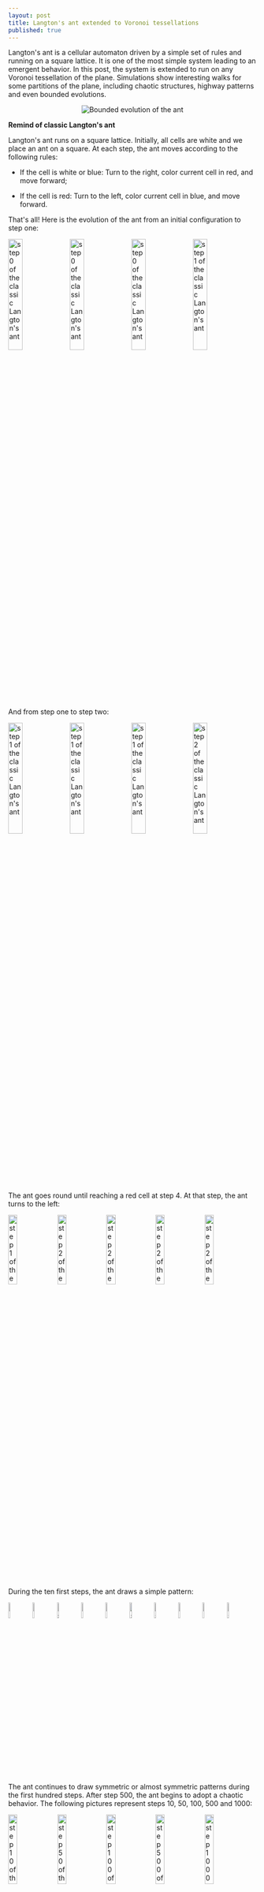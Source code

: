 ```yaml
---
layout: post
title: Langton's ant extended to Voronoi tessellations
published: true
---
```


Langton's ant is a cellular automaton driven by a simple set of rules and running on a square lattice. It is one of the most simple system leading to an emergent behavior. In this post, the system is extended to run on any Voronoi tessellation of the plane. Simulations show interesting walks for some partitions of the plane, including chaotic structures, highway patterns and even bounded evolutions.

<center><img src="../images/2016-12-11-Langton-Voronoi/intro.png" alt="Bounded evolution of the ant"/></center>




**Remind of classic Langton's ant**

Langton's ant runs on a square lattice. Initially, all cells are white and we place an ant on a square. At each step, the ant moves according to the following rules:

* If the cell is white or blue: Turn to the right, color current cell in red, and move forward;

* If the cell is red: Turn to the left, color current cell in blue, and move forward.

That's all! 
Here is the evolution of the ant from an initial configuration to step one:

<img src="../images/2016-12-11-Langton-Voronoi/with_ant/iter_0_0.png" alt="step 0 of the classic Langton's ant" width="24%"/>
<img src="../images/2016-12-11-Langton-Voronoi/with_ant/iter_0_1.png" alt="step 0 of the classic Langton's ant" width="24%"/>
<img src="../images/2016-12-11-Langton-Voronoi/with_ant/iter_0_2.png" alt="step 0 of the classic Langton's ant" width="24%"/>
<img src="../images/2016-12-11-Langton-Voronoi/with_ant/iter_1_0.png" alt="step 1 of the classic Langton's ant" width="24%"/>

And from step one to step two:

<img src="../images/2016-12-11-Langton-Voronoi/with_ant/iter_1_0.png" alt="step 1 of the classic Langton's ant" width="24%"/>
<img src="../images/2016-12-11-Langton-Voronoi/with_ant/iter_1_1.png" alt="step 1 of the classic Langton's ant" width="24%"/>
<img src="../images/2016-12-11-Langton-Voronoi/with_ant/iter_1_2.png" alt="step 1 of the classic Langton's ant" width="24%"/>
<img src="../images/2016-12-11-Langton-Voronoi/with_ant/iter_2_0.png" alt="step 2 of the classic Langton's ant" width="24%"/>

The ant goes round until reaching a red cell at step 4. At that step, the ant turns to the left:

<img src="../images/2016-12-11-Langton-Voronoi/with_ant/iter_1_0.png" alt="step 1 of the classic Langton's ant" width="19%"/>
<img src="../images/2016-12-11-Langton-Voronoi/with_ant/iter_2_0.png" alt="step 2 of the classic Langton's ant" width="19%"/>
<img src="../images/2016-12-11-Langton-Voronoi/with_ant/iter_3_0.png" alt="step 2 of the classic Langton's ant" width="19%"/>
<img src="../images/2016-12-11-Langton-Voronoi/with_ant/iter_4_0.png" alt="step 2 of the classic Langton's ant" width="19%"/>
<img src="../images/2016-12-11-Langton-Voronoi/with_ant/iter_5_0.png" alt="step 2 of the classic Langton's ant" width="19%"/>

During the ten first steps, the ant draws a simple pattern: 

<img src="../images/2016-12-11-Langton-Voronoi/classic/iter_1.png" alt="step 1 of the classic Langton's ant" width="9%"/>
<img src="../images/2016-12-11-Langton-Voronoi/classic/iter_2.png" alt="step 2 of the classic Langton's ant" width="9%"/>
<img src="../images/2016-12-11-Langton-Voronoi/classic/iter_3.png" alt="step 3 of the classic Langton's ant" width="9%"/>
<img src="../images/2016-12-11-Langton-Voronoi/classic/iter_4.png" alt="step 4 of the classic Langton's ant" width="9%"/>
<img src="../images/2016-12-11-Langton-Voronoi/classic/iter_5.png" alt="step 5 of the classic Langton's ant" width="9%"/>
<img src="../images/2016-12-11-Langton-Voronoi/classic/iter_6.png" alt="step 6 of the classic Langton's ant" width="9%"/>
<img src="../images/2016-12-11-Langton-Voronoi/classic/iter_7.png" alt="step 7 of the classic Langton's ant" width="9%"/>
<img src="../images/2016-12-11-Langton-Voronoi/classic/iter_8.png" alt="step 8 of the classic Langton's ant" width="9%"/>
<img src="../images/2016-12-11-Langton-Voronoi/classic/iter_9.png" alt="step 9 of the classic Langton's ant" width="9%"/>
<img src="../images/2016-12-11-Langton-Voronoi/classic/iter_10.png" alt="step 10 of the classic Langton's ant" width="9%"/>

The ant continues to draw symmetric or almost symmetric patterns during the first hundred steps. After step 500, the ant begins to adopt a chaotic behavior. The following pictures represent steps 10, 50, 100, 500 and 1000:

<img src="../images/2016-12-11-Langton-Voronoi/classic/iter_10_smaller.png" alt="step 10 of the classic Langton's ant" width="19%"/>
<img src="../images/2016-12-11-Langton-Voronoi/classic/iter_50.png" alt="step 50 of the classic Langton's ant" width="19%"/>
<img src="../images/2016-12-11-Langton-Voronoi/classic/iter_100.png" alt="step 100 of the classic Langton's ant" width="19%"/>
<img src="../images/2016-12-11-Langton-Voronoi/classic/iter_500.png" alt="step 500 of the classic Langton's ant" width="19%"/>
<img src="../images/2016-12-11-Langton-Voronoi/classic/iter_1000.png" alt="step 1000 of the classic Langton's ant" width="19%"/>

This chaotic behavior continues during ten thousand steps. After that, the ant starts building a regular pattern of 104 steps called "highway" and walking to infinity. The following pictures represent steps 1000, 5000, 10000 and 11565:

<img src="../images/2016-12-11-Langton-Voronoi/classic/iter_1000_smaller.png" alt="step 1000 of the classic Langton's ant" width="24%"/>
<img src="../images/2016-12-11-Langton-Voronoi/classic/iter_5000.png" alt="step 5000 of the classic Langton's ant" width="24%"/>
<img src="../images/2016-12-11-Langton-Voronoi/classic/iter_10000.png" alt="step 10000 of the classic Langton's ant" width="24%"/>
<img src="../images/2016-12-11-Langton-Voronoi/classic/iter_11566.png" alt="step 11565 of the classic Langton's ant" width="24%"/>

**Extension to Voronoi tesselations**

Given a finite set of points of the plane, we apply a <a href="https://en.wikipedia.org/wiki/Voronoi_diagram" target="_blank">Voronoi teselation</a> with Euclidian distance. We obtain a partition of this plane into convex polygonal cells.

Each cell can have a more than four edges, which means more possible directions. We define the following ones: backward (B), starboard (S), right (R), forward (F), left (L), and port (P). When the cell is a pentagon or an octagon, we obtain respectively:

&nbsp;&nbsp;&nbsp;&nbsp;&nbsp;&nbsp;&nbsp;&nbsp;&nbsp;&nbsp;&nbsp;
<img src="../images/2016-12-11-Langton-Voronoi/ink/5.svg" alt="Rule explanations on a pentagon" width="35%"/>
&nbsp;&nbsp;&nbsp;&nbsp;&nbsp;&nbsp;&nbsp;&nbsp;&nbsp;&nbsp;&nbsp;
&nbsp;&nbsp;&nbsp;&nbsp;&nbsp;&nbsp;
<img src="../images/2016-12-11-Langton-Voronoi/ink/8.svg" alt="Rule explanations on an octagon" width="35%"/>

Here is the definition for a general polygon. Given previous cell and current cell, we obtain the direction of the ant (red arrow) and of the last edge crossed (bold edge). Relative to this direction, we number edges from 1 to E (where E is the number of edges of the current cell). B is edge 1; S is edge 2; R is the median edge minus one; F is only defined for even polygons and is the median edge; L is the median edge plus one; P is the last edge. 



For example, each cell of the classic Langton's ant is driven by alterning "going right" (R) and "going left" (L). We summarize this scheme using the word RL. Note that in this case, since each cell has four edges, the rules SP, RL, SR and SL are all identical.




**Nine trajectories for each rule**

For each simulation of a trajectory, we sample 5000 points in a unit square from uniform distribution; Obtain a Voronoi tessellation from them; Define an initial configuration of the ant; And compute evolution during 1000 steps (or until reaching a border of the area).

We plot 9 pictures for each rule SP, RL, SR and SL. Each picture represents the state after the evolution. Those pictures help to understand the different kind of behavior of the ant.

*Evolution with SP rule*

The ant circles forward and draws snake patterns. Cells where the ant has traveled are all in blue, except for the initial cell and for the last cells.

<img src="../images/2016-12-11-Langton-Voronoi/SP/5000_seed_10_1000.png" alt="1000 iterations with SP rule" width="32%"/>
<img src="../images/2016-12-11-Langton-Voronoi/SP/5000_seed_11_1000.png" alt="1000 iterations with SP rule" width="32%"/>
<img src="../images/2016-12-11-Langton-Voronoi/SP/5000_seed_23_1000.png" alt="1000 iterations with SP rule" width="32%"/>

<img src="../images/2016-12-11-Langton-Voronoi/SP/5000_seed_67_1000.png" alt="1000 iterations with SP rule" width="32%"/>
<img src="../images/2016-12-11-Langton-Voronoi/SP/5000_seed_57_1000.png" alt="1000 iterations with SP rule" width="32%"/>
<img src="../images/2016-12-11-Langton-Voronoi/SP/5000_seed_70_390.png" alt="1000 iterations with SP rule" width="32%"/>

<img src="../images/2016-12-11-Langton-Voronoi/SP/5000_seed_94_1000.png" alt="1000 iterations with SP rule" width="32%"/>
<img src="../images/2016-12-11-Langton-Voronoi/SP/5000_seed_88_1000.png" alt="1000 iterations with SP rule" width="32%"/>
<img src="../images/2016-12-11-Langton-Voronoi/SP/5000_seed_80_1000.png" alt="1000 iterations with SP rule" width="32%"/>

*Evolution with RL rule*

The ant initially makes circles and builds complex patterns (in red), before to backtrack a large part of the trajectory (in blue). This is caused by the symmetry between direction R and L, and can be shown through the large areas in red and blue.

<img src="../images/2016-12-11-Langton-Voronoi/RL/5000_seed_11_1000.png" alt="1000 iterations with RL rule" width="32%"/>
<img src="../images/2016-12-11-Langton-Voronoi/RL/5000_seed_12_1000.png" alt="1000 iterations with RL rule" width="32%"/>
<img src="../images/2016-12-11-Langton-Voronoi/RL/5000_seed_23_1000.png" alt="1000 iterations with RL rule" width="32%"/>

<img src="../images/2016-12-11-Langton-Voronoi/RL/5000_seed_66_1000.png" alt="1000 iterations with RL rule" width="32%"/>
<img src="../images/2016-12-11-Langton-Voronoi/RL/5000_seed_100_1000.png" alt="1000 iterations with RL rule" width="32%"/>
<img src="../images/2016-12-11-Langton-Voronoi/RL/5000_seed_67_1000.png" alt="1000 iterations with RL rule" width="32%"/>

<img src="../images/2016-12-11-Langton-Voronoi/RL/5000_seed_69_1000.png" alt="1000 iterations with RL rule" width="32%"/>
<img src="../images/2016-12-11-Langton-Voronoi/RL/5000_seed_72_1000.png" alt="1000 iterations with RL rule" width="32%"/>
<img src="../images/2016-12-11-Langton-Voronoi/RL/5000_seed_81_1000.png" alt="1000 iterations with RL rule" width="32%"/>

*Evolution with SR rule*

The ant really wants to turn to starboard, but makes a lot of chaotic circles, generally in an increasing area.

<img src="../images/2016-12-11-Langton-Voronoi/SR/5000_seed_7_1000.png" alt="1000 iterations with SR rule" width="32%"/>
<img src="../images/2016-12-11-Langton-Voronoi/SR/5000_seed_14_1000.png" alt="1000 iterations with SR rule" width="32%"/>
<img src="../images/2016-12-11-Langton-Voronoi/SR/5000_seed_27_1000.png" alt="1000 iterations with SR rule" width="32%"/>

<img src="../images/2016-12-11-Langton-Voronoi/SR/5000_seed_33_1000.png" alt="1000 iterations with SR rule" width="32%"/>
<img src="../images/2016-12-11-Langton-Voronoi/SR/5000_seed_57_1000.png" alt="1000 iterations with SR rule" width="32%"/>
<img src="../images/2016-12-11-Langton-Voronoi/SR/5000_seed_83_1000.png" alt="1000 iterations with SR rule" width="32%"/>

<img src="../images/2016-12-11-Langton-Voronoi/SR/5000_seed_84_1000.png" alt="1000 iterations with SR rule" width="32%"/>
<img src="../images/2016-12-11-Langton-Voronoi/SR/5000_seed_38_1000.png" alt="1000 iterations with SR rule" width="32%"/>
<img src="../images/2016-12-11-Langton-Voronoi/SR/5000_seed_96_1000.png" alt="1000 iterations with SR rule" width="32%"/>

*Evolution with SL rule*

The rule is asymmetric but keeps balance between moving to the left and to the right. Pictures show chaotic trajectories.

<img src="../images/2016-12-11-Langton-Voronoi/SL/5000_seed_1_1000.png" alt="1000 iterations with SL rule" width="32%"/>
<img src="../images/2016-12-11-Langton-Voronoi/SL/5000_seed_2_1000.png" alt="1000 iterations with SL rule" width="32%"/>
<img src="../images/2016-12-11-Langton-Voronoi/SL/5000_seed_3_1000.png" alt="1000 iterations with SL rule" width="32%"/>

<img src="../images/2016-12-11-Langton-Voronoi/SL/5000_seed_10_1000.png" alt="1000 iterations with SL rule" width="32%"/>
<img src="../images/2016-12-11-Langton-Voronoi/SL/5000_seed_14_1000.png" alt="1000 iterations with SL rule" width="32%"/>
<img src="../images/2016-12-11-Langton-Voronoi/SL/5000_seed_23_1000.png" alt="1000 iterations with SL rule" width="32%"/>

<img src="../images/2016-12-11-Langton-Voronoi/SL/5000_seed_72_1000.png" alt="1000 iterations with SL rule" width="32%"/>
<img src="../images/2016-12-11-Langton-Voronoi/SL/5000_seed_94_1000.png" alt="1000 iterations with SL rule" width="32%"/>
<img src="../images/2016-12-11-Langton-Voronoi/SL/5000_seed_95_1000.png" alt="1000 iterations with SL rule" width="32%"/>

**Nine trajectories for each rule with translated tesselations**

To simulate regular tilings, we sample a limited number of points in a unit square, translate these points in all directions, and obtain a Voronoi tessellation from them. Then we proceed as in the last section. Trajectories exhibit three kinds of behavior: chaotic structures, highway patterns and bounded evolutions.

*Evolution with SP rule and a translated tesselation*

<img src="../images/2016-12-11-Langton-Voronoi/translated_SP/11_seed_1.png" alt="1000 iterations with SP rule" width="32%"/>
<img src="../images/2016-12-11-Langton-Voronoi/translated_SP/11_seed_8.png" alt="1000 iterations with SP rule" width="32%"/>
<img src="../images/2016-12-11-Langton-Voronoi/translated_SP/11_seed_12.png" alt="1000 iterations with SP rule" width="32%"/>

<img src="../images/2016-12-11-Langton-Voronoi/translated_SP/11_seed_25.png" alt="1000 iterations with SP rule" width="32%"/>
<img src="../images/2016-12-11-Langton-Voronoi/translated_SP/12_seed_4.png" alt="1000 iterations with SP rule" width="32%"/>
<img src="../images/2016-12-11-Langton-Voronoi/translated_SP/11_seed_38.png" alt="1000 iterations with SP rule" width="32%"/>

<img src="../images/2016-12-11-Langton-Voronoi/translated_SP/11_seed_74.png" alt="1000 iterations with SP rule" width="32%"/>
<img src="../images/2016-12-11-Langton-Voronoi/translated_SP/11_seed_76.png" alt="1000 iterations with SP rule" width="32%"/>
<img src="../images/2016-12-11-Langton-Voronoi/translated_SP/11_seed_81.png" alt="1000 iterations with SP rule" width="32%"/>

*Evolution with RL rule and a translated tesselation*

<img src="../images/2016-12-11-Langton-Voronoi/translated_RL/11_seed_1.png" alt="1000 iterations with RL rule" width="32%"/>
<img src="../images/2016-12-11-Langton-Voronoi/translated_RL/11_seed_2.png" alt="1000 iterations with RL rule" width="32%"/>
<img src="../images/2016-12-11-Langton-Voronoi/translated_RL/11_seed_3.png" alt="1000 iterations with RL rule" width="32%"/>

<img src="../images/2016-12-11-Langton-Voronoi/translated_RL/11_seed_4.png" alt="1000 iterations with RL rule" width="32%"/>
<img src="../images/2016-12-11-Langton-Voronoi/translated_RL/11_seed_99.png" alt="1000 iterations with RL rule" width="32%"/>
<img src="../images/2016-12-11-Langton-Voronoi/translated_RL/11_seed_5.png" alt="1000 iterations with RL rule" width="32%"/>

<img src="../images/2016-12-11-Langton-Voronoi/translated_RL/11_seed_91.png" alt="1000 iterations with RL rule" width="32%"/>
<img src="../images/2016-12-11-Langton-Voronoi/translated_RL/11_seed_85.png" alt="1000 iterations with RL rule" width="32%"/>
<img src="../images/2016-12-11-Langton-Voronoi/translated_RL/11_seed_72.png" alt="1000 iterations with RL rule" width="32%"/>

*Evolution with SR rule and a translated tesselation*

<img src="../images/2016-12-11-Langton-Voronoi/translated_SR/11_seed_4.png" alt="1000 iterations with SR rule" width="32%"/>
<img src="../images/2016-12-11-Langton-Voronoi/translated_SR/11_seed_19.png" alt="1000 iterations with SR rule" width="32%"/>
<img src="../images/2016-12-11-Langton-Voronoi/translated_SR/11_seed_20.png" alt="1000 iterations with SR rule" width="32%"/>

<img src="../images/2016-12-11-Langton-Voronoi/translated_SR/11_seed_66.png" alt="1000 iterations with SR rule" width="32%"/>
<img src="../images/2016-12-11-Langton-Voronoi/translated_SR/11_seed_54.png" alt="1000 iterations with SR rule" width="32%"/>
<img src="../images/2016-12-11-Langton-Voronoi/translated_SR/11_seed_88.png" alt="1000 iterations with SR rule" width="32%"/>

<img src="../images/2016-12-11-Langton-Voronoi/translated_SR/11_seed_93.png" alt="1000 iterations with SR rule" width="32%"/>
<img src="../images/2016-12-11-Langton-Voronoi/translated_SR/11_seed_67.png" alt="1000 iterations with SR rule" width="32%"/>
<img src="../images/2016-12-11-Langton-Voronoi/translated_SR/11_seed_73.png" alt="1000 iterations with SR rule" width="32%"/>

*Evolution with SL rule and a translated tesselation*

<img src="../images/2016-12-11-Langton-Voronoi/translated_SL/11_seed_2.png" alt="1000 iterations with SL rule" width="32%"/>
<img src="../images/2016-12-11-Langton-Voronoi/translated_SL/11_seed_24.png" alt="1000 iterations with SL rule" width="32%"/>
<img src="../images/2016-12-11-Langton-Voronoi/translated_SL/11_seed_41.png" alt="1000 iterations with SL rule" width="32%"/>

<img src="../images/2016-12-11-Langton-Voronoi/translated_SL/11_seed_39.png" alt="1000 iterations with SL rule" width="32%"/>
<img src="../images/2016-12-11-Langton-Voronoi/translated_SL/11_seed_36.png" alt="1000 iterations with SL rule" width="32%"/>
<img src="../images/2016-12-11-Langton-Voronoi/translated_SL/11_seed_49.png" alt="1000 iterations with SL rule" width="32%"/>

<img src="../images/2016-12-11-Langton-Voronoi/translated_SL/11_seed_96.png" alt="1000 iterations with SL rule" width="32%"/>
<img src="../images/2016-12-11-Langton-Voronoi/translated_SL/11_seed_89.png" alt="1000 iterations with SL rule" width="32%"/>
<img src="../images/2016-12-11-Langton-Voronoi/translated_SL/11_seed_98.png" alt="1000 iterations with SL rule" width="32%"/>

**A bounded trajectory with a period of 48 steps**

After computing trajectories for a lot of tilings, we observe that some evolutions are bounded. 

The following example is the smallest bounded trajectory obtained until now with the rule SP. It has a period of 48 steps, so it is called "SP48". It can be reduced to a graph with 20 vertices, 30 edges and 12 faces... Are there any name for this particular dodecahedron?
Here are the 50 first steps from 1 to 50 (there are some small edges):

<img src="../images/2016-12-11-Langton-Voronoi/bounded_SP_48_smaller/234_1.png" alt="Bounded with SP" width="19%"/>
<img src="../images/2016-12-11-Langton-Voronoi/bounded_SP_48_smaller/234_2.png" alt="Bounded with SP" width="19%"/>
<img src="../images/2016-12-11-Langton-Voronoi/bounded_SP_48_smaller/234_3.png" alt="Bounded with SP" width="19%"/>
<img src="../images/2016-12-11-Langton-Voronoi/bounded_SP_48_smaller/234_4.png" alt="Bounded with SP" width="19%"/>
<img src="../images/2016-12-11-Langton-Voronoi/bounded_SP_48_smaller/234_5.png" alt="Bounded with SP" width="19%"/>

<img src="../images/2016-12-11-Langton-Voronoi/bounded_SP_48_smaller/234_6.png" alt="Bounded with SP" width="19%"/>
<img src="../images/2016-12-11-Langton-Voronoi/bounded_SP_48_smaller/234_7.png" alt="Bounded with SP" width="19%"/>
<img src="../images/2016-12-11-Langton-Voronoi/bounded_SP_48_smaller/234_8.png" alt="Bounded with SP" width="19%"/>
<img src="../images/2016-12-11-Langton-Voronoi/bounded_SP_48_smaller/234_9.png" alt="Bounded with SP" width="19%"/>
<img src="../images/2016-12-11-Langton-Voronoi/bounded_SP_48_smaller/234_10.png" alt="Bounded with SP" width="19%"/>

<img src="../images/2016-12-11-Langton-Voronoi/bounded_SP_48_smaller/234_11.png" alt="Bounded with SP" width="19%"/>
<img src="../images/2016-12-11-Langton-Voronoi/bounded_SP_48_smaller/234_12.png" alt="Bounded with SP" width="19%"/>
<img src="../images/2016-12-11-Langton-Voronoi/bounded_SP_48_smaller/234_13.png" alt="Bounded with SP" width="19%"/>
<img src="../images/2016-12-11-Langton-Voronoi/bounded_SP_48_smaller/234_14.png" alt="Bounded with SP" width="19%"/>
<img src="../images/2016-12-11-Langton-Voronoi/bounded_SP_48_smaller/234_15.png" alt="Bounded with SP" width="19%"/>

<img src="../images/2016-12-11-Langton-Voronoi/bounded_SP_48_smaller/234_16.png" alt="Bounded with SP" width="19%"/>
<img src="../images/2016-12-11-Langton-Voronoi/bounded_SP_48_smaller/234_17.png" alt="Bounded with SP" width="19%"/>
<img src="../images/2016-12-11-Langton-Voronoi/bounded_SP_48_smaller/234_18.png" alt="Bounded with SP" width="19%"/>
<img src="../images/2016-12-11-Langton-Voronoi/bounded_SP_48_smaller/234_19.png" alt="Bounded with SP" width="19%"/>
<img src="../images/2016-12-11-Langton-Voronoi/bounded_SP_48_smaller/234_20.png" alt="Bounded with SP" width="19%"/>

<img src="../images/2016-12-11-Langton-Voronoi/bounded_SP_48_smaller/234_21.png" alt="Bounded with SP" width="19%"/>
<img src="../images/2016-12-11-Langton-Voronoi/bounded_SP_48_smaller/234_22.png" alt="Bounded with SP" width="19%"/>
<img src="../images/2016-12-11-Langton-Voronoi/bounded_SP_48_smaller/234_23.png" alt="Bounded with SP" width="19%"/>
<img src="../images/2016-12-11-Langton-Voronoi/bounded_SP_48_smaller/234_24.png" alt="Bounded with SP" width="19%"/>
<img src="../images/2016-12-11-Langton-Voronoi/bounded_SP_48_smaller/234_25.png" alt="Bounded with SP" width="19%"/>

<img src="../images/2016-12-11-Langton-Voronoi/bounded_SP_48_smaller/234_26.png" alt="Bounded with SP" width="19%"/>
<img src="../images/2016-12-11-Langton-Voronoi/bounded_SP_48_smaller/234_27.png" alt="Bounded with SP" width="19%"/>
<img src="../images/2016-12-11-Langton-Voronoi/bounded_SP_48_smaller/234_28.png" alt="Bounded with SP" width="19%"/>
<img src="../images/2016-12-11-Langton-Voronoi/bounded_SP_48_smaller/234_29.png" alt="Bounded with SP" width="19%"/>
<img src="../images/2016-12-11-Langton-Voronoi/bounded_SP_48_smaller/234_30.png" alt="Bounded with SP" width="19%"/>

<img src="../images/2016-12-11-Langton-Voronoi/bounded_SP_48_smaller/234_31.png" alt="Bounded with SP" width="19%"/>
<img src="../images/2016-12-11-Langton-Voronoi/bounded_SP_48_smaller/234_32.png" alt="Bounded with SP" width="19%"/>
<img src="../images/2016-12-11-Langton-Voronoi/bounded_SP_48_smaller/234_33.png" alt="Bounded with SP" width="19%"/>
<img src="../images/2016-12-11-Langton-Voronoi/bounded_SP_48_smaller/234_34.png" alt="Bounded with SP" width="19%"/>
<img src="../images/2016-12-11-Langton-Voronoi/bounded_SP_48_smaller/234_35.png" alt="Bounded with SP" width="19%"/>

<img src="../images/2016-12-11-Langton-Voronoi/bounded_SP_48_smaller/234_36.png" alt="Bounded with SP" width="19%"/>
<img src="../images/2016-12-11-Langton-Voronoi/bounded_SP_48_smaller/234_37.png" alt="Bounded with SP" width="19%"/>
<img src="../images/2016-12-11-Langton-Voronoi/bounded_SP_48_smaller/234_38.png" alt="Bounded with SP" width="19%"/>
<img src="../images/2016-12-11-Langton-Voronoi/bounded_SP_48_smaller/234_39.png" alt="Bounded with SP" width="19%"/>
<img src="../images/2016-12-11-Langton-Voronoi/bounded_SP_48_smaller/234_40.png" alt="Bounded with SP" width="19%"/>

<img src="../images/2016-12-11-Langton-Voronoi/bounded_SP_48_smaller/234_41.png" alt="Bounded with SP" width="19%"/>
<img src="../images/2016-12-11-Langton-Voronoi/bounded_SP_48_smaller/234_42.png" alt="Bounded with SP" width="19%"/>
<img src="../images/2016-12-11-Langton-Voronoi/bounded_SP_48_smaller/234_43.png" alt="Bounded with SP" width="19%"/>
<img src="../images/2016-12-11-Langton-Voronoi/bounded_SP_48_smaller/234_44.png" alt="Bounded with SP" width="19%"/>
<img src="../images/2016-12-11-Langton-Voronoi/bounded_SP_48_smaller/234_45.png" alt="Bounded with SP" width="19%"/>

<img src="../images/2016-12-11-Langton-Voronoi/bounded_SP_48_smaller/234_46.png" alt="Bounded with SP" width="19%"/>
<img src="../images/2016-12-11-Langton-Voronoi/bounded_SP_48_smaller/234_47.png" alt="Bounded with SP" width="19%"/>
<img src="../images/2016-12-11-Langton-Voronoi/bounded_SP_48_smaller/234_48.png" alt="Bounded with SP" width="19%"/>
<img src="../images/2016-12-11-Langton-Voronoi/bounded_SP_48_smaller/234_49.png" alt="Bounded with SP" width="19%"/>
<img src="../images/2016-12-11-Langton-Voronoi/bounded_SP_48_smaller/234_50.png" alt="Bounded with SP" width="19%"/>

I like the previous version of SP48 because some figures appear such as a turtle, a pelican and a dog (can you see them?). However, some edges are small to check. Here is a clear version of SP48.

<img src="../images/2016-12-11-Langton-Voronoi/bounded_SP_48_circled/1.png" alt="Bounded with SP" width="9%"/>
<img src="../images/2016-12-11-Langton-Voronoi/bounded_SP_48_circled/2.png" alt="Bounded with SP" width="9%"/>
<img src="../images/2016-12-11-Langton-Voronoi/bounded_SP_48_circled/3.png" alt="Bounded with SP" width="9%"/>
<img src="../images/2016-12-11-Langton-Voronoi/bounded_SP_48_circled/4.png" alt="Bounded with SP" width="9%"/>
<img src="../images/2016-12-11-Langton-Voronoi/bounded_SP_48_circled/5.png" alt="Bounded with SP" width="9%"/>
<img src="../images/2016-12-11-Langton-Voronoi/bounded_SP_48_circled/6.png" alt="Bounded with SP" width="9%"/>
<img src="../images/2016-12-11-Langton-Voronoi/bounded_SP_48_circled/7.png" alt="Bounded with SP" width="9%"/>
<img src="../images/2016-12-11-Langton-Voronoi/bounded_SP_48_circled/8.png" alt="Bounded with SP" width="9%"/>
<img src="../images/2016-12-11-Langton-Voronoi/bounded_SP_48_circled/9.png" alt="Bounded with SP" width="9%"/>
<img src="../images/2016-12-11-Langton-Voronoi/bounded_SP_48_circled/10.png" alt="Bounded with SP" width="9%"/>

<img src="../images/2016-12-11-Langton-Voronoi/bounded_SP_48_circled/11.png" alt="Bounded with SP" width="9%"/>
<img src="../images/2016-12-11-Langton-Voronoi/bounded_SP_48_circled/12.png" alt="Bounded with SP" width="9%"/>
<img src="../images/2016-12-11-Langton-Voronoi/bounded_SP_48_circled/13.png" alt="Bounded with SP" width="9%"/>
<img src="../images/2016-12-11-Langton-Voronoi/bounded_SP_48_circled/14.png" alt="Bounded with SP" width="9%"/>
<img src="../images/2016-12-11-Langton-Voronoi/bounded_SP_48_circled/15.png" alt="Bounded with SP" width="9%"/>
<img src="../images/2016-12-11-Langton-Voronoi/bounded_SP_48_circled/16.png" alt="Bounded with SP" width="9%"/>
<img src="../images/2016-12-11-Langton-Voronoi/bounded_SP_48_circled/17.png" alt="Bounded with SP" width="9%"/>
<img src="../images/2016-12-11-Langton-Voronoi/bounded_SP_48_circled/18.png" alt="Bounded with SP" width="9%"/>
<img src="../images/2016-12-11-Langton-Voronoi/bounded_SP_48_circled/19.png" alt="Bounded with SP" width="9%"/>
<img src="../images/2016-12-11-Langton-Voronoi/bounded_SP_48_circled/20.png" alt="Bounded with SP" width="9%"/>

<img src="../images/2016-12-11-Langton-Voronoi/bounded_SP_48_circled/21.png" alt="Bounded with SP" width="9%"/>
<img src="../images/2016-12-11-Langton-Voronoi/bounded_SP_48_circled/22.png" alt="Bounded with SP" width="9%"/>
<img src="../images/2016-12-11-Langton-Voronoi/bounded_SP_48_circled/23.png" alt="Bounded with SP" width="9%"/>
<img src="../images/2016-12-11-Langton-Voronoi/bounded_SP_48_circled/24.png" alt="Bounded with SP" width="9%"/>
<img src="../images/2016-12-11-Langton-Voronoi/bounded_SP_48_circled/25.png" alt="Bounded with SP" width="9%"/>
<img src="../images/2016-12-11-Langton-Voronoi/bounded_SP_48_circled/26.png" alt="Bounded with SP" width="9%"/>
<img src="../images/2016-12-11-Langton-Voronoi/bounded_SP_48_circled/27.png" alt="Bounded with SP" width="9%"/>
<img src="../images/2016-12-11-Langton-Voronoi/bounded_SP_48_circled/28.png" alt="Bounded with SP" width="9%"/>
<img src="../images/2016-12-11-Langton-Voronoi/bounded_SP_48_circled/29.png" alt="Bounded with SP" width="9%"/>
<img src="../images/2016-12-11-Langton-Voronoi/bounded_SP_48_circled/30.png" alt="Bounded with SP" width="9%"/>

<img src="../images/2016-12-11-Langton-Voronoi/bounded_SP_48_circled/31.png" alt="Bounded with SP" width="9%"/>
<img src="../images/2016-12-11-Langton-Voronoi/bounded_SP_48_circled/32.png" alt="Bounded with SP" width="9%"/>
<img src="../images/2016-12-11-Langton-Voronoi/bounded_SP_48_circled/33.png" alt="Bounded with SP" width="9%"/>
<img src="../images/2016-12-11-Langton-Voronoi/bounded_SP_48_circled/34.png" alt="Bounded with SP" width="9%"/>
<img src="../images/2016-12-11-Langton-Voronoi/bounded_SP_48_circled/35.png" alt="Bounded with SP" width="9%"/>
<img src="../images/2016-12-11-Langton-Voronoi/bounded_SP_48_circled/36.png" alt="Bounded with SP" width="9%"/>
<img src="../images/2016-12-11-Langton-Voronoi/bounded_SP_48_circled/37.png" alt="Bounded with SP" width="9%"/>
<img src="../images/2016-12-11-Langton-Voronoi/bounded_SP_48_circled/38.png" alt="Bounded with SP" width="9%"/>
<img src="../images/2016-12-11-Langton-Voronoi/bounded_SP_48_circled/39.png" alt="Bounded with SP" width="9%"/>
<img src="../images/2016-12-11-Langton-Voronoi/bounded_SP_48_circled/40.png" alt="Bounded with SP" width="9%"/>

<img src="../images/2016-12-11-Langton-Voronoi/bounded_SP_48_circled/41.png" alt="Bounded with SP" width="9%"/>
<img src="../images/2016-12-11-Langton-Voronoi/bounded_SP_48_circled/42.png" alt="Bounded with SP" width="9%"/>
<img src="../images/2016-12-11-Langton-Voronoi/bounded_SP_48_circled/43.png" alt="Bounded with SP" width="9%"/>
<img src="../images/2016-12-11-Langton-Voronoi/bounded_SP_48_circled/44.png" alt="Bounded with SP" width="9%"/>
<img src="../images/2016-12-11-Langton-Voronoi/bounded_SP_48_circled/45.png" alt="Bounded with SP" width="9%"/>
<img src="../images/2016-12-11-Langton-Voronoi/bounded_SP_48_circled/46.png" alt="Bounded with SP" width="9%"/>
<img src="../images/2016-12-11-Langton-Voronoi/bounded_SP_48_circled/47.png" alt="Bounded with SP" width="9%"/>
<img src="../images/2016-12-11-Langton-Voronoi/bounded_SP_48_circled/48.png" alt="Bounded with SP" width="9%"/>
<img src="../images/2016-12-11-Langton-Voronoi/bounded_SP_48_circled/49.png" alt="Bounded with SP" width="9%"/>
<img src="../images/2016-12-11-Langton-Voronoi/bounded_SP_48_circled/50.png" alt="Bounded with SP" width="9%"/>

Some questions arise from this example: Can we get a number of steps lower than 48 for this rule? Can we get a bounded trajectory for all rules?

**Front cover images**

Front set of pictures shows a bounded trajectory describing a ring, computed with rule SP and plotted at steps 1, 10, 20, ..., 90, 100, 200, ..., 500.

**References**
- I discovered Langton's ant from <a href="https://www.youtube.com/watch?v=qZRYGxF6D3w" target="_blank">this nice video of David Louapre (in French)</a>
- Experience hexagonal Langton's ant online in <a href="https://brtmr.de/2015/10/05/hexadecimal-langtons-ant-2.html" target="_blank">this post of Bastian Reitemeier</a>. I took the same notations to name the directions.
- Code and outputs are available <a href="https://github.com/ahstat/langton-voronoi" target="_blank">on my github</a>
- <a href="https://en.wikipedia.org/wiki/Langton%27s_ant" target="_blank">Wikipedia page</a> describing Langton's ant and some extensions.
